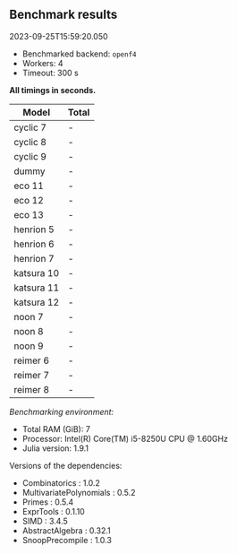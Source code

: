 ## Benchmark results

2023-09-25T15:59:20.050

- Benchmarked backend: `openf4`
- Workers: 4
- Timeout: 300 s

**All timings in seconds.**

|Model|Total|
|-----|---|
|cyclic 7| - |
|cyclic 8| - |
|cyclic 9| - |
|dummy| - |
|eco 11| - |
|eco 12| - |
|eco 13| - |
|henrion 5| - |
|henrion 6| - |
|henrion 7| - |
|katsura 10| - |
|katsura 11| - |
|katsura 12| - |
|noon 7| - |
|noon 8| - |
|noon 9| - |
|reimer 6| - |
|reimer 7| - |
|reimer 8| - |

*Benchmarking environment:*

* Total RAM (GiB): 7
* Processor: Intel(R) Core(TM) i5-8250U CPU @ 1.60GHz
* Julia version: 1.9.1

Versions of the dependencies:

* Combinatorics : 1.0.2
* MultivariatePolynomials : 0.5.2
* Primes : 0.5.4
* ExprTools : 0.1.10
* SIMD : 3.4.5
* AbstractAlgebra : 0.32.1
* SnoopPrecompile : 1.0.3
